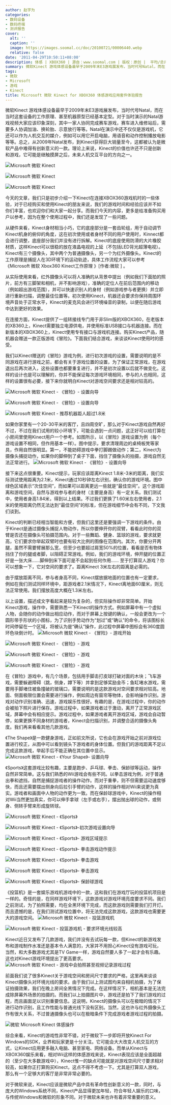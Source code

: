 ```yaml
---
author: 赵宇为
categories:
- 数码设备
- 数码终端
- 测评报告
cover:
  alt: ''
  caption: ''
  image: https://images.soomal.cc/doc/20100721/00006440.webp
  relative: false
date: '2011-04-29T10:50:11+08:00'
description: 体感 | XBOX360 | 源自：www.soomal.com | 版权：原创 |  平均/总评分：09.86/69
summary: 微软Kinect 游戏体感设备最早于2009年末E3游戏展发布，当时代号Natal，而在当时这套设备的工作原理、甚至机器原型已经基本定型。对于当时演示的Natal游戏视频大家应该印象深刻。从2009年Natal发布，到Kinect获得巨大销量的今天，它都被认为是微软产品中难得有创新意义的一款。理论上来说，Kinect的价值也许还不只是创新和游戏，它可能是继触摸屏之后，未来人机交互平台的方向之一。
tags:
- 微软
- Microsoft
- 游戏
- Kinect
title: Microsoft 微软 Kinect for XBOX360 体感游戏应用套件体验报告
---
```


微软Kinect 游戏体感设备最早于2009年末E3游戏展发布，当时代号Natal，而在当时这套设备的工作原理、甚至机器原型已经基本定型。对于当时演示的Natal游戏视频大家应该印象深刻，其中一家人协同完成赛车游戏，赛车进入维修站后，需要多人协调加油、换轮胎、示意放行等等。Natal在演示中还不仅仅是游戏机，它还可以作为人机交互的媒介，例如可以用它开启电脑，用语音和动作控制播放电影等等。总之，从2009年Natal发布，到Kinect获得巨大销量至今，这都被认为是微软产品中难得有创新意义的一款。理论上来说，Kinect的价值也许还不只是创新和游戏，它可能是继触摸屏之后，未来人机交互平台的方向之一。

![Microsoft 微软 Kinect](https://images.soomal.cc/doc/20110407/00010045.webp)




![Microsoft 微软 Kinect](https://images.soomal.cc/doc/20110407/00010046.webp)




![Microsoft 微软 Kinect](https://images.soomal.cc/doc/20110407/00010047.webp)




今天的文章，我们只是初步介绍一下Kinect在连接XBOX360游戏机时的一些体验，对于已经购买和使用Kinect的朋友来说，我们的游戏时间和经验应该并不如你们丰富，也欢迎你们和大家一起分享。而我们今天的内容，更多是给准备购买用户以参考，因为在整个使用过程中，我们还是发现了一些问题。

从硬件来看，Kinect身材相当小巧，它的底座部分是一套齿轮组，用于自动调节Kinect机身的俯仰的角度，这在初次使用或者身材不同的用户使用时，Kinnect都会进行调整，底座部分我们并没有进行拆解。Kinect的底座使用防滑的大片橡胶材质，这样Kinect可以很稳的放在液晶电视的上延（不包括LED背光超薄电视）。Kinect有三个摄像头，其中两个为普通摄像头，另一个为红外摄像头。Kinect的工作原理是捕捉人在3D环境下的运动轨迹，具体工作流程大家可以参考《Microsoft 微软 Xbox360 Kinect工作原理 》[作者:微软 ]
。

从实际使用来看，红外摄像头可以将人准确的从背景中提出（例如我们下面拍的照片，前方有三脚架和相机，并不影响游戏），准确的定位人在前后范围内的移动（例如超出游戏范围），并可以快速识别人的身材（例如游戏参与者更换）并立即进行重新扫描，调整最佳位置等。初次使用Kinect，机器还会要求你保持周围环境声音处于正常水平，Kinect的麦克风会进行环境噪音的录制，以便在随后游戏中达到更好的效果。

在连接方面，Kinect提供了一组转接线专门用于非Slim版的XBOX360，在老版本的XB360上，Kinect需要独立电源供电，并使用标准USB接口与机器连接。而在新版本的XBOX360上，Kinect使用专有接口与游戏机连接。购买Kinect产品，随机器会赠送一款正版游戏《冒险》。下面我们结合游戏，来谈谈Kinect使用时的感受。


我们以Kinect赠送的《冒险》游戏为例，进行初次游戏的设置，需要说明的是不同游戏在进行游戏之前，都会有关于游戏位置的设置，为了保证正常游戏，在游戏退出后再次进入，这些设置也都要重复进行，并不是初次设置以后就不做变化。这样的设计也是可以理解的，你并不能保证每次游戏环境相同，参与的人也相同，这样的设置很有必要，接下来你就明白Kinect对游戏空间要求还是相对较高的。

![Microsoft 微软 Kinect - 《冒险》- 设置向导](https://images.soomal.cc/doc/20110428/00010524.webp)




![Microsoft 微软 Kinect - 《冒险》- 设置向导](https://images.soomal.cc/doc/20110428/00010525.webp)




![Microsoft 微软 Kinect - 推荐机器距人超过1.8米](https://images.soomal.cc/doc/20110428/00010526.webp)




如果你家里有一个20-30平米的客厅，且四周空旷，那么对于Kinect游戏自然再好不过，不过在我们试用的较小环境下，可能会遇到一点问题，这正好可以给打算在小房间里使用Kinect用户一个参考。如图所示，以《冒险》游戏设置为例（每个游戏设置不相同，但作用基本一样）。图中提示，要求清理周边的桌椅板凳等家具，作用自然很明显。第一，不能妨碍游戏中拳打脚踢做动作；第二，Kinect为摄像头捕捉动作，如果你的脚伸到了桌子下面，挡住了摄像头的拍摄，游戏自然无法正常进行。
![Microsoft 微软 Kinect - 《冒险》- 设置向导](https://images.soomal.cc/doc/20110428/00010527.webp)




接下来这点很重要。Kinect提示，玩家应该距离Kinect 1.8米-3米的距离，我们实际测试使用距离为2.1米，Kinect通过10秒钟左右识别，确认你的游戏环境。图中绿色区域表示“次佳空间”，而如果可以距离更远一些就是“最佳空间”。这个游戏距离和游戏空间，自然与游戏参与者的身材（主要是身高）有一定关系。我们测试中，使用者身高1.84米，得到以上结果。不过我们更换了1.60米左右使用者，2.1米的使用距离仍然无法达到“最佳空间”的标准，但在游戏细节中会有不同，下文我们谈到。


Kinect的判断已经相当智能和方便，但我们这里还是要强调一下游戏的条件。由于Kinect是通过摄像头捕捉人物动作，所以你要伸开你的双臂，看看此时你的双臂是否还在摄像头可拍摄范围内。对于一些舞蹈、健身、篮球的游戏，要求就更高，它们要求你举起双臂时也要有较大比例的图像在范围内。其次，你要分开两腿，虽然不需要臂展那么宽，但至少也要超过肩宽50%的位置，看看是否有物体挡住了你的腿或者脚，以阻碍正常游戏。例如，我们的游戏环境，伸开腿的位置正好是一张大床……脚伸到床下面可是不会起到任何作用…… 至于打算双人游戏？你可以想象一下，它对空间的要求了。距离Kinect 3米左右的距离是必需的。

由于摆放距离不同，参与者身高不同，Kinect摆放据地面的位置也有一定要求，例如在我们测试同样环境中，距游戏者2.1米情况下，Kinect离地面60厘米，则无法正常使用。我们摆放高度大概在1.3米左右。

以上设置，描述成文字看起来是较为复杂的，但实际操作却非常简单。开始Kinect游戏，操作中，需要熟悉一下Kinect的操作方式。例如屏幕中有一个虚拟人物，会随你的动作做出相应动作，而对于屏幕上按键的确认，一般会更改为一个圆形带手形状的小图标，为了识别手势动作为“划过”或“确认”的命令，将该图标长时间停留在一个区域，将被认为是“确认”操作，此过程中屏幕中图标会有360度圆环色块倒计时。
![Microsoft 微软 Kinect - 《冒险》- 游戏开始](https://images.soomal.cc/doc/20110428/00010528.webp)




![Microsoft 微软 Kinect - 《冒险》- 游戏](https://images.soomal.cc/doc/20110428/00010529.webp)




![Microsoft 微软 Kinect - 《冒险》- 游戏](https://images.soomal.cc/doc/20110428/00010531.webp)




![Microsoft 微软 Kinect - 《冒险》- 游戏](https://images.soomal.cc/doc/20110428/00010532.webp)




在《冒险》游戏中，有几个场景，包括用手脚击打皮球打破对面的木块；飞车游戏，需要躲避障碍（跳，侧身，蹲下等）并拿到足够奖励金币；鱼缸堵水游戏，需要用手脚堵住被鱼撞破的玻璃口，需要说明的是这款游戏对空间要求相对较高。地面、侧面极限位置会需要进行操作，例如周边有窗帘等物体，会影响操作识别。游戏对动作识别准确、迅速，游戏娱乐性很好。有趣的是，在游戏过程中，你的动作会被拍下照片进行保存。游戏过程中，如果游戏者过于激动，离开了正常游戏区域，屏幕中会有相应提示。游戏过程中，如果游戏者离开游戏区域，游戏会自动暂停，如果更换不同身材的游戏者，Kinect会扫描识别，并调整合适的摄像头角度。我们再来看看其他几款游戏。

《The Shape》是一款健身游戏，正如前文所说，它也会在游戏开始之前对游戏位置进行校正，从图中可以看到镜头下游戏者的身体位置。但我们的游戏距离不足以完成这款游戏，举起手后不能正确在其位置中显示。
![Microsoft 微软 Kinect - 《Your Shape》- 设置向导](https://images.soomal.cc/doc/20110428/00010540.webp)




《Sports》这套游戏比较有趣，主要是跑步、乒乓球、拳击、保龄球等运动，操作自然非常简单。这与我们熟悉的Wii游戏会有些不同。以拳击游戏为例，对于普通出拳和遮挡，自然是捕捉游戏者的操作动作。而对于重拳，则不但需要运动速度够快，而且还需要摆出侧身向后拉引手臂的动作，这样的操作相对Wii来说更为真实。游戏者和画面中人物的动作更为一致。而在保龄球游戏中，Kinect的操作相对Wii当然更加真实，你可以伸手拿球（左手或右手），摆出抛出球的动作，或侧身、侧转手臂来形成旋转球。

![Microsoft 微软 Kinect - 《Sports》](https://images.soomal.cc/doc/20110428/00010533.webp)




![Microsoft 微软 Kinect - 《Sports》-初次游戏设置向导](https://images.soomal.cc/doc/20110428/00010534.webp)




![Microsoft 微软 Kinect - 《Sports》- 游戏区域提示](https://images.soomal.cc/doc/20110428/00010535.webp)




![Microsoft 微软 Kinect - 《Sports》- 拳击游戏动作提示](https://images.soomal.cc/doc/20110428/00010536.webp)




![Microsoft 微软 Kinect - 《Sports》- 拳击游戏](https://images.soomal.cc/doc/20110428/00010537.webp)




![Microsoft 微软 Kinect - 《Sports》- 拳击游戏](https://images.soomal.cc/doc/20110428/00010538.webp)




![Microsoft 微软 Kinect - 《Sports》- 保龄球游戏](https://images.soomal.cc/doc/20110428/00010539.webp)




《投篮机》是一套娱乐游戏机游戏中的一款，这和我们在游戏厅玩的投篮机项目是一样的。奇怪的是，在同样游戏环境下，这款游戏对游戏环境亮度要求不同。我们之前测试，为了拍照需要，均在全黑环境下完成，而这款游戏则需要我们打开灯。而且遗憾的是，在我们测试游戏位置中，将无法完成这款游戏，这款游戏也需要更大的游戏空间。
![Microsoft 微软 Kinect - 投篮游戏机](https://images.soomal.cc/doc/20110428/00010541.webp)




![Microsoft 微软 Kinect - 投篮游戏机 - 要求环境光线较高](https://images.soomal.cc/doc/20110428/00010542.webp)




Kinect近日又发布了几款游戏，我们并没有去试玩每一款，但Kinect的新游戏发布和游戏制作水准还是基本令人满意的，大家并不用担心Kinect没有游戏可玩，当然，和大多数游戏尤其是TV Game一样，游戏自然要人多了一起才会有乐趣。这也对Kinect游戏环境提出了更高要求。
![Microsoft 微软 Kinect - 游戏中会拍照甚至视频记录游戏过程](https://images.soomal.cc/doc/20110428/00010530.webp)




前面我们说了很多Kinect关于游戏空间和房间尺寸要求的严格，这里再来谈谈Kinect摄像头对环境光线的要求。由于我们以上测试图均来自相机拍摄，为了保证拍摄效果，我们在晚上房间全黑情况下完成。在这样情况下，相机基本是无法完成除屏幕外场景的拍摄的。而我们以上拍摄图片中，游戏还是拍下了我们游戏的过程，而且画面足以识别重要信息。这说明，Kinect的摄像头可以在极暗的情况下进行动作识别，且工作性能与普通光线下没有区别。当然，这也许与红外摄像头工作有很大关系，不过普通摄像头也可以在极暗条件下完成游戏者游戏过程的拍摄。

![微软 Microsoft Kinect 体感操作](https://images.soomal.cc/doc/20100721/00006440.webp)




综合来看，Kinect的游戏性非常不错，对于微软下一步即将开放Kinect For Windows的SDK，业界和玩家更是十分关注。它可能会大大改变人机交互的方式，让Kinect应用更多融入电脑、甚至家电、网络设备。而单从Kinect与XBOX360娱乐来看，相对Wii这样的体感游戏来说，Kinect表现应该是全面超越的（至少在大多数游戏中），Kinect惟一的缺点可能就是对游戏空间尺寸要求相对较高，如果你正打算购买Kinect，这点不得不考虑一下。尤其是打算双人游戏，那么有一个足够大的客厅是非常非常必要的。

对于微软来说，Kinect应该是微软产品中具有革命性创新意义的一款，同时，与庞大的Windows系统不同，Kinect产品显得更加年轻，符合年轻人娱乐的口味，与传统Windows和微软的形象不同。对于微软未来也许有着非常重要的意义。